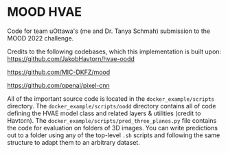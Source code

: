 # MOOD HVAE
Code for team uOttawa's (me and Dr. Tanya Schmah) submission to the MOOD 2022
challenge.

Credits to the following codebases, which this implementation is built upon:
https://github.com/JakobHavtorn/hvae-oodd

https://github.com/MIC-DKFZ/mood

https://github.com/openai/pixel-cnn

All of the important source code is located in the `docker_example/scripts` directory.
The `docker_example/scripts/oodd` directory contains all of code defining the
HVAE model class and related layers & utilities (credit to Havtorn). The
`docker_example/scripts/pred_three_planes.py` file contains the code for evaluation
on folders of 3D images. You can write predictions out to a folder using any of
the top-level `.sh` scripts and following the same structure to adapt them to an
arbitrary dataset.
```
